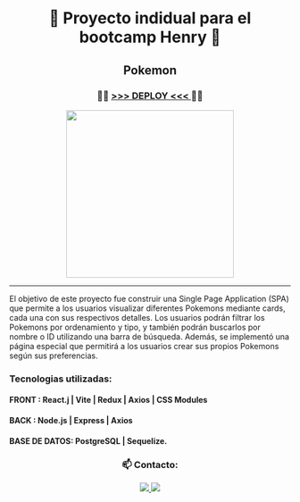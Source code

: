<h1 align="center">🚀 Proyecto indidual para el bootcamp Henry 🚀</h1> 
<h2 align="center">Pokemon</h2>
<h3 align="center" >
  👨‍💻
<a href="https://pokemon-app-ten-iota.vercel.app/" target="_blank">
 >>> DEPLOY <<<
</a>
   👨‍💻
</h3>


<div align="center">
  <a href="https://pokemon-app-ten-iota.vercel.app/" target="_blank">
  <img  src="https://media.tenor.com/zBu-HZC4bQQAAAAC/pikachu-pokemon.gif" width=300px/>
  </a>
</div>

<hr/>
El objetivo de este proyecto fue construir una Single Page Application (SPA) que permite a los usuarios
visualizar diferentes Pokemons mediante cards, cada una con sus respectivos detalles. Los usuarios
podrán filtrar los Pokemons por ordenamiento y tipo, y también podrán buscarlos por nombre o ID
utilizando una barra de búsqueda. Además, se implementó una página especial que permitirá a los
usuarios crear sus propios Pokemons según sus preferencias.
<h3>Tecnologias utilizadas:</h3>
<h4>FRONT : React.j | Vite | Redux | Axios | CSS Modules</h4>
<h4>BACK : Node.js | Express | Axios</h4>
<h4>BASE DE DATOS: PostgreSQL | Sequelize.</h4>
<h3  align="center">📫 Contacto:</h3>
<div align="center">
  <a href="https://www.linkedin.com/in/lucasgastoncorrea/" target="_blank" >
       <img src="https://skillicons.dev/icons?i=linkedin" />
     </a>
 <a href="https://github.com/lucasgrav" target="_blank" >
       <img src="https://skillicons.dev/icons?i=github" />
     </a>
</div>

